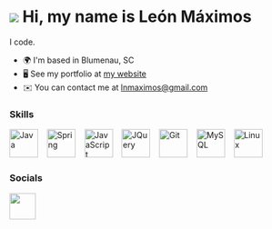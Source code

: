 ![](https://user-images.githubusercontent.com/18350557/176309783-0785949b-9127-417c-8b55-ab5a4333674e.gif) Hi, my name is León Máximos
=============================

I code.

*   🌍  I'm based in Blumenau, SC
*   🖥️  See my portfolio at [my website](http://leonmaximos.me)
*   ✉️  You can contact me at [lnmaximos@gmail.com](mailto:lnmaximos@gmail.com)


### Skills 

<p>
  <img src="https://raw.githubusercontent.com/danielcranney/readme-generator/main/public/icons/skills/java-colored.svg" width="50" height="50" alt="Java"/>&nbsp;&nbsp;&nbsp;
  <img src="https://www.svgrepo.com/show/376350/spring.svg" width="50" height="50" alt="Spring"/>&nbsp;&nbsp;&nbsp;
  <img src="https://raw.githubusercontent.com/danielcranney/readme-generator/main/public/icons/skills/javascript-colored.svg" width="50" height="50" alt="JavaScript"/>&nbsp;&nbsp;&nbsp;
  <img src="https://raw.githubusercontent.com/danielcranney/readme-generator/main/public/icons/skills/jquery-colored.svg" width="50" height="50" alt="JQuery"/>&nbsp;&nbsp;&nbsp;
  <img src="https://raw.githubusercontent.com/danielcranney/readme-generator/main/public/icons/skills/git-colored.svg" width="50" height="50" alt="Git"/>&nbsp;&nbsp;&nbsp;
  <img src="https://raw.githubusercontent.com/danielcranney/readme-generator/main/public/icons/skills/mysql-colored.svg" width="50" height="50" alt="MySQL"/>&nbsp;&nbsp;&nbsp;
  <img src="https://raw.githubusercontent.com/danielcranney/readme-generator/main/public/icons/skills/linux-colored.svg" width="50" height="50" alt="Linux"/>
</p>


### Socials

<a href="https://www.linkedin.com/in/leonmaximos" target="_blank" rel="noreferrer">
  <picture>
    <source media="(prefers-color-scheme: dark)" srcset="https://raw.githubusercontent.com/danielcranney/readme-generator/main/public/icons/socials/linkedin-dark.svg"/>
    <source media="(prefers-color-scheme: light)" srcset="https://raw.githubusercontent.com/danielcranney/readme-generator/main/public/icons/socials/linkedin.svg"/>
    <img src="https://raw.githubusercontent.com/danielcranney/readme-generator/main/public/icons/socials/linkedin.svg" width="46" height="46"/>
  </picture>
</a>
